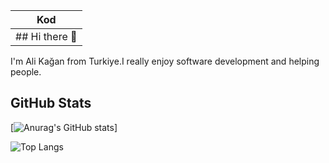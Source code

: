 
| Kod |
|-----|
| ## Hi there 👋 |



I'm Ali Kağan from Turkiye.I really enjoy software development and helping people.
## GitHub Stats
[![Anurag's GitHub stats](https://github-readme-stats.vercel.app/api?username=alikaganuyanikk&icons=true&theme=radical)]

![Top Langs](https://github-readme-stats.vercel.app/api/top-langs/?username=alikaganuyanikk&layout=compact)
